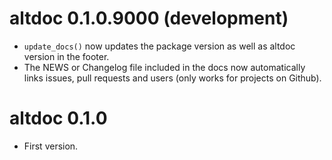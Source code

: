 # altdoc 0.1.0.9000 (development)

* `update_docs()` now updates the package version as well as altdoc version in 
  the footer.
* The NEWS or Changelog file included in the docs now automatically links issues,
  pull requests and users (only works for projects on Github).

# altdoc 0.1.0

* First version.
